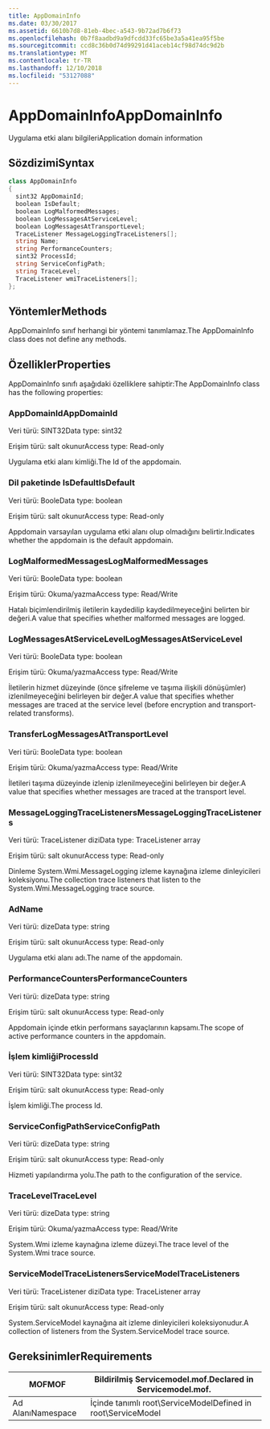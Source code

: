 ```yaml
---
title: AppDomainInfo
ms.date: 03/30/2017
ms.assetid: 6610b7d8-81eb-4bec-a543-9b72ad7b6f73
ms.openlocfilehash: 0b7f8aadbd9a9dfcdd33fc65be3a5a41ea95f5be
ms.sourcegitcommit: ccd8c36b0d74d99291d41aceb14cf98d74dc9d2b
ms.translationtype: MT
ms.contentlocale: tr-TR
ms.lasthandoff: 12/10/2018
ms.locfileid: "53127088"
---
```

# <a name="appdomaininfo"></a><span data-ttu-id="35f18-102">AppDomainInfo</span><span class="sxs-lookup"><span data-stu-id="35f18-102">AppDomainInfo</span></span>
<span data-ttu-id="35f18-103">Uygulama etki alanı bilgileri</span><span class="sxs-lookup"><span data-stu-id="35f18-103">Application domain information</span></span>  
  
## <a name="syntax"></a><span data-ttu-id="35f18-104">Sözdizimi</span><span class="sxs-lookup"><span data-stu-id="35f18-104">Syntax</span></span>  
  
```csharp
class AppDomainInfo  
{  
  sint32 AppDomainId;  
  boolean IsDefault;  
  boolean LogMalformedMessages;  
  boolean LogMessagesAtServiceLevel;  
  boolean LogMessagesAtTransportLevel;  
  TraceListener MessageLoggingTraceListeners[];  
  string Name;  
  string PerformanceCounters;  
  sint32 ProcessId;  
  string ServiceConfigPath;  
  string TraceLevel;  
  TraceListener wmiTraceListeners[];  
};  
```  
  
## <a name="methods"></a><span data-ttu-id="35f18-105">Yöntemler</span><span class="sxs-lookup"><span data-stu-id="35f18-105">Methods</span></span>  
 <span data-ttu-id="35f18-106">AppDomainInfo sınıf herhangi bir yöntemi tanımlamaz.</span><span class="sxs-lookup"><span data-stu-id="35f18-106">The AppDomainInfo class does not define any methods.</span></span>  
  
## <a name="properties"></a><span data-ttu-id="35f18-107">Özellikler</span><span class="sxs-lookup"><span data-stu-id="35f18-107">Properties</span></span>  
 <span data-ttu-id="35f18-108">AppDomainInfo sınıfı aşağıdaki özelliklere sahiptir:</span><span class="sxs-lookup"><span data-stu-id="35f18-108">The AppDomainInfo class has the following properties:</span></span>  
  
### <a name="appdomainid"></a><span data-ttu-id="35f18-109">AppDomainId</span><span class="sxs-lookup"><span data-stu-id="35f18-109">AppDomainId</span></span>  
 <span data-ttu-id="35f18-110">Veri türü: SINT32</span><span class="sxs-lookup"><span data-stu-id="35f18-110">Data type: sint32</span></span>  
  
 <span data-ttu-id="35f18-111">Erişim türü: salt okunur</span><span class="sxs-lookup"><span data-stu-id="35f18-111">Access type: Read-only</span></span>  
  
 <span data-ttu-id="35f18-112">Uygulama etki alanı kimliği.</span><span class="sxs-lookup"><span data-stu-id="35f18-112">The Id of the appdomain.</span></span>  
  
### <a name="isdefault"></a><span data-ttu-id="35f18-113">Dil paketinde IsDefault</span><span class="sxs-lookup"><span data-stu-id="35f18-113">IsDefault</span></span>  
 <span data-ttu-id="35f18-114">Veri türü: Boole</span><span class="sxs-lookup"><span data-stu-id="35f18-114">Data type: boolean</span></span>  
  
 <span data-ttu-id="35f18-115">Erişim türü: salt okunur</span><span class="sxs-lookup"><span data-stu-id="35f18-115">Access type: Read-only</span></span>  
  
 <span data-ttu-id="35f18-116">Appdomain varsayılan uygulama etki alanı olup olmadığını belirtir.</span><span class="sxs-lookup"><span data-stu-id="35f18-116">Indicates whether the appdomain is the default appdomain.</span></span>  
  
### <a name="logmalformedmessages"></a><span data-ttu-id="35f18-117">LogMalformedMessages</span><span class="sxs-lookup"><span data-stu-id="35f18-117">LogMalformedMessages</span></span>  
 <span data-ttu-id="35f18-118">Veri türü: Boole</span><span class="sxs-lookup"><span data-stu-id="35f18-118">Data type: boolean</span></span>  
  
 <span data-ttu-id="35f18-119">Erişim türü: Okuma/yazma</span><span class="sxs-lookup"><span data-stu-id="35f18-119">Access type: Read/Write</span></span>  
  
 <span data-ttu-id="35f18-120">Hatalı biçimlendirilmiş iletilerin kaydedilip kaydedilmeyeceğini belirten bir değeri.</span><span class="sxs-lookup"><span data-stu-id="35f18-120">A value that specifies whether malformed messages are logged.</span></span>  
  
### <a name="logmessagesatservicelevel"></a><span data-ttu-id="35f18-121">LogMessagesAtServiceLevel</span><span class="sxs-lookup"><span data-stu-id="35f18-121">LogMessagesAtServiceLevel</span></span>  
 <span data-ttu-id="35f18-122">Veri türü: Boole</span><span class="sxs-lookup"><span data-stu-id="35f18-122">Data type: boolean</span></span>  
  
 <span data-ttu-id="35f18-123">Erişim türü: Okuma/yazma</span><span class="sxs-lookup"><span data-stu-id="35f18-123">Access type: Read/Write</span></span>  
  
 <span data-ttu-id="35f18-124">İletilerin hizmet düzeyinde (önce şifreleme ve taşıma ilişkili dönüşümler) izlenilmeyeceğini belirleyen bir değer.</span><span class="sxs-lookup"><span data-stu-id="35f18-124">A value that specifies whether messages are traced at the service level (before encryption and transport-related transforms).</span></span>  
  
### <a name="logmessagesattransportlevel"></a><span data-ttu-id="35f18-125">Transfer</span><span class="sxs-lookup"><span data-stu-id="35f18-125">LogMessagesAtTransportLevel</span></span>  
 <span data-ttu-id="35f18-126">Veri türü: Boole</span><span class="sxs-lookup"><span data-stu-id="35f18-126">Data type: boolean</span></span>  
  
 <span data-ttu-id="35f18-127">Erişim türü: Okuma/yazma</span><span class="sxs-lookup"><span data-stu-id="35f18-127">Access type: Read/Write</span></span>  
  
 <span data-ttu-id="35f18-128">İletileri taşıma düzeyinde izlenip izlenilmeyeceğini belirleyen bir değer.</span><span class="sxs-lookup"><span data-stu-id="35f18-128">A value that specifies whether messages are traced at the transport level.</span></span>  
  
### <a name="messageloggingtracelisteners"></a><span data-ttu-id="35f18-129">MessageLoggingTraceListeners</span><span class="sxs-lookup"><span data-stu-id="35f18-129">MessageLoggingTraceListeners</span></span>  
 <span data-ttu-id="35f18-130">Veri türü: TraceListener dizi</span><span class="sxs-lookup"><span data-stu-id="35f18-130">Data type: TraceListener array</span></span>  
  
 <span data-ttu-id="35f18-131">Erişim türü: salt okunur</span><span class="sxs-lookup"><span data-stu-id="35f18-131">Access type: Read-only</span></span>  
  
 <span data-ttu-id="35f18-132">Dinleme System.Wmi.MessageLogging izleme kaynağına izleme dinleyicileri koleksiyonu.</span><span class="sxs-lookup"><span data-stu-id="35f18-132">The collection trace listeners that listen to the System.Wmi.MessageLogging trace source.</span></span>  
  
### <a name="name"></a><span data-ttu-id="35f18-133">Ad</span><span class="sxs-lookup"><span data-stu-id="35f18-133">Name</span></span>  
 <span data-ttu-id="35f18-134">Veri türü: dize</span><span class="sxs-lookup"><span data-stu-id="35f18-134">Data type: string</span></span>  
  
 <span data-ttu-id="35f18-135">Erişim türü: salt okunur</span><span class="sxs-lookup"><span data-stu-id="35f18-135">Access type: Read-only</span></span>  
  
 <span data-ttu-id="35f18-136">Uygulama etki alanı adı.</span><span class="sxs-lookup"><span data-stu-id="35f18-136">The name of the appdomain.</span></span>  
  
### <a name="performancecounters"></a><span data-ttu-id="35f18-137">PerformanceCounters</span><span class="sxs-lookup"><span data-stu-id="35f18-137">PerformanceCounters</span></span>  
 <span data-ttu-id="35f18-138">Veri türü: dize</span><span class="sxs-lookup"><span data-stu-id="35f18-138">Data type: string</span></span>  
  
 <span data-ttu-id="35f18-139">Erişim türü: salt okunur</span><span class="sxs-lookup"><span data-stu-id="35f18-139">Access type: Read-only</span></span>  
  
 <span data-ttu-id="35f18-140">Appdomain içinde etkin performans sayaçlarının kapsamı.</span><span class="sxs-lookup"><span data-stu-id="35f18-140">The scope of active performance counters in the appdomain.</span></span>  
  
### <a name="processid"></a><span data-ttu-id="35f18-141">İşlem kimliği</span><span class="sxs-lookup"><span data-stu-id="35f18-141">ProcessId</span></span>  
 <span data-ttu-id="35f18-142">Veri türü: SINT32</span><span class="sxs-lookup"><span data-stu-id="35f18-142">Data type: sint32</span></span>  
  
 <span data-ttu-id="35f18-143">Erişim türü: salt okunur</span><span class="sxs-lookup"><span data-stu-id="35f18-143">Access type: Read-only</span></span>  
  
 <span data-ttu-id="35f18-144">İşlem kimliği.</span><span class="sxs-lookup"><span data-stu-id="35f18-144">The process Id.</span></span>  
  
### <a name="serviceconfigpath"></a><span data-ttu-id="35f18-145">ServiceConfigPath</span><span class="sxs-lookup"><span data-stu-id="35f18-145">ServiceConfigPath</span></span>  
 <span data-ttu-id="35f18-146">Veri türü: dize</span><span class="sxs-lookup"><span data-stu-id="35f18-146">Data type: string</span></span>  
  
 <span data-ttu-id="35f18-147">Erişim türü: salt okunur</span><span class="sxs-lookup"><span data-stu-id="35f18-147">Access type: Read-only</span></span>  
  
 <span data-ttu-id="35f18-148">Hizmeti yapılandırma yolu.</span><span class="sxs-lookup"><span data-stu-id="35f18-148">The path to the configuration of the service.</span></span>  
  
### <a name="tracelevel"></a><span data-ttu-id="35f18-149">TraceLevel</span><span class="sxs-lookup"><span data-stu-id="35f18-149">TraceLevel</span></span>  
 <span data-ttu-id="35f18-150">Veri türü: dize</span><span class="sxs-lookup"><span data-stu-id="35f18-150">Data type: string</span></span>  
  
 <span data-ttu-id="35f18-151">Erişim türü: Okuma/yazma</span><span class="sxs-lookup"><span data-stu-id="35f18-151">Access type: Read/Write</span></span>  
  
 <span data-ttu-id="35f18-152">System.Wmi izleme kaynağına izleme düzeyi.</span><span class="sxs-lookup"><span data-stu-id="35f18-152">The trace level of the System.Wmi trace source.</span></span>  
  
### <a name="servicemodeltracelisteners"></a><span data-ttu-id="35f18-153">ServiceModelTraceListeners</span><span class="sxs-lookup"><span data-stu-id="35f18-153">ServiceModelTraceListeners</span></span>  
 <span data-ttu-id="35f18-154">Veri türü: TraceListener dizi</span><span class="sxs-lookup"><span data-stu-id="35f18-154">Data type: TraceListener array</span></span>  
  
 <span data-ttu-id="35f18-155">Erişim türü: salt okunur</span><span class="sxs-lookup"><span data-stu-id="35f18-155">Access type: Read-only</span></span>  
  
 <span data-ttu-id="35f18-156">System.ServiceModel kaynağına ait izleme dinleyicileri koleksiyonudur.</span><span class="sxs-lookup"><span data-stu-id="35f18-156">A collection of listeners from the System.ServiceModel trace source.</span></span>  
  
## <a name="requirements"></a><span data-ttu-id="35f18-157">Gereksinimler</span><span class="sxs-lookup"><span data-stu-id="35f18-157">Requirements</span></span>  
  
|<span data-ttu-id="35f18-158">MOF</span><span class="sxs-lookup"><span data-stu-id="35f18-158">MOF</span></span>|<span data-ttu-id="35f18-159">Bildirilmiş Servicemodel.mof.</span><span class="sxs-lookup"><span data-stu-id="35f18-159">Declared in Servicemodel.mof.</span></span>|  
|---------|-----------------------------------|  
|<span data-ttu-id="35f18-160">Ad Alanı</span><span class="sxs-lookup"><span data-stu-id="35f18-160">Namespace</span></span>|<span data-ttu-id="35f18-161">İçinde tanımlı root\ServiceModel</span><span class="sxs-lookup"><span data-stu-id="35f18-161">Defined in root\ServiceModel</span></span>|
